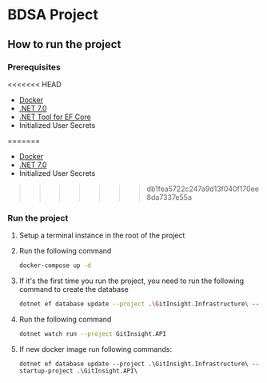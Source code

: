 # BDSA Project

## How to run the project

### Prerequisites

<<<<<<< HEAD
-   [Docker](https://www.docker.com/)
-   [.NET 7.0](https://dotnet.microsoft.com/download/dotnet/7.0)
-   [.NET Tool for EF Core](https://docs.microsoft.com/en-us/ef/core/cli/dotnet)
-   Initialized User Secrets

=======
- [Docker](https://www.docker.com/)
- [.NET 7.0](https://dotnet.microsoft.com/download/dotnet/7.0)
- Initialized User Secrets
>>>>>>> db1fea5722c247a9d13f040f170ee8da7337e55a

### Run the project

1.  Setup a terminal instance in the root of the project

2.  Run the following command

    ```bash
    docker-compose up -d
    ```

3. If it's the first time you run the project, you need to run the following command to create the database

    ```bash
    dotnet ef database update --project .\GitInsight.Infrastructure\ --startup-project .\GitInsight.API\
    ```

4.  Run the following command

    ```bash
    dotnet watch run --project GitInsight.API
    ```

4.  If new docker image run following commands:
    ```
    dotnet ef database update --project .\GitInsight.Infrastructure\ --startup-project .\GitInsight.API\
    ```
